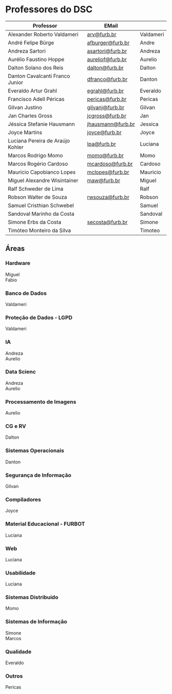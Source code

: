 <!-- \[INICIO] atualizar -->

# Professores do DSC

| Professor                        | EMail             |           |  
| -------------------------------- | ----------------  | --------- |  
| Alexander Roberto Valdameri      | arv@furb.br       | Valdameri |  
| André Felipe Bürge               | afburger@furb.br  | Andre     |
| Andreza Sartori                  | asartori@furb.br  | Andreza   |  
| Aurélio Faustino Hoppe           | aureliof@furb.br  | Aurelio   |  
| Dalton Solano dos Reis           | dalton@furb.br    | Dalton    |  
| Danton Cavalcanti Franco Junior  | dfranco@furb.br   | Danton    |
| Everaldo Artur Grahl             | egrahl@furb.br    | Everaldo  |
| Francisco Adell Péricas          | pericas@furb.br   | Pericas   |  
| Gilvan Justino                   | gilvanj@furb.br   | Gilvan    |  
| Jan Charles Gross                | jcgross@furb.br   | Jan       |
| Jéssica Stefanie Hausmann        | jhausmann@furb.br | Jessica   |
| Joyce Martins                    | joyce@furb.br     | Joyce     |  
| Luciana Pereira de Araújo Kohler | lpa@furb.br       | Luciana   |  
| Marcos Rodrigo Momo              | momo@furb.br      | Momo      |  
| Marcos Rogério Cardoso           | mcardoso@furb.br  | Cardoso   |  
| Mauricio Capobianco Lopes        | mclopes@furb.br   | Mauricio  |  
| Miguel Alexandre Wisintainer     | maw@furb.br       | Miguel    |  
| Ralf Schweder de Lima            |                   | Ralf      |
| Robson Walter de Souza           | rwsouza@furb.br   | Robson    |
| Samuel Cristhian Schwebel        |                   | Samuel    |
| Sandoval Marinho da Costa        |                   | Sandoval  |
| Simone Erbs da Costa             | secosta@furb.br   | Simone    |  
| Timóteo Monteiro da Silva        |                   | Timoteo   |

<!--| Fábio Luis Perez                 | fabiotek@furb.br  | Fabio     | -->
<!-- | Jonathan Gil Müller              | jgmuller@furb.br  | Jonathan  |  -->
<!-- | José Carlos Althoff              | jalthoff@furb.br  | Althoff   |  -->
<!-- | Marcel Hugo                      | marcel@furb.br   | Marcel    |  -->

## Áreas

### Hardware

Miguel  
Fabio

### Banco de Dados

Valdameri  

### Proteção de Dados - LGPD

Valdameri  

### IA

Andreza  
Aurelio  

### Data Scienc

Andreza  
Aurelio  

### Processamento de Imagens

Aurelio  

### CG e RV

Dalton  

### Sistemas Operacionais

Danton  

### Segurança de Informação

Gilvan  

### Compiladores

Joyce  

### Material Educacional - FURBOT

Luciana  

### Web

Luciana  

### Usabilidade

Luciana  

### Sistemas Distribuído

Momo  

### Sistemas de Informação

Simone  
Marcos  

### Qualidade

Everaldo  

### Outros

Pericas  
